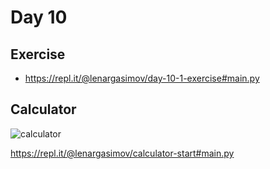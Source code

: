 # Day 10

## Exercise

- https://repl.it/@lenargasimov/day-10-1-exercise#main.py

## Calculator

![calculator](calculator.gif)

https://repl.it/@lenargasimov/calculator-start#main.py
